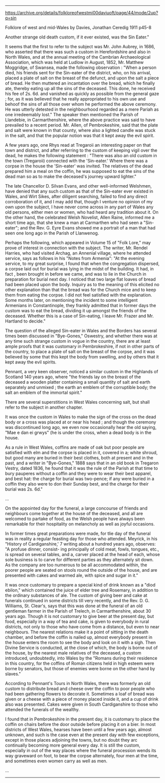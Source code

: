 

---

https://archive.org/details/folkloreofwestmi00daviuoft/page/44/mode/2up?q=sin

Folklore of west and mid-Wales
by Davies, Jonathan Ceredig
1911
p45-8

Another strange old death custom, if it ever existed, was the Sin Eater."

It seems that the first to refer to the subject was Mr. John Aubrey, in 1686, who asserted that there was such a custom in Herefordshire and also in North Wales, and at the annual meeting of the Cambrian Archaeological Association, which was held at Ludlow in August, 1852, Mr. Matthew Moggridge, of Swansea, made the following observation : "When a person died, his friends sent for the Sin-eater of the district, who, on his arrival, placed a plate of salt on the breast of the defunct, and upon the salt a piece of bread. He then muttered an incantation over the bread, which he finally ate, thereby eating up all the sins of the deceased. This done, he received his fee of 2s. 6d. and vanished as quickly as possible from the general gaze ; for, as it was believed that he really appropriated to his own use and behoof the sins of all those over whom he performed the above ceremony. He was utterly detested in the neighbourhood regarded as a mere Pariah as one irredeemably lost." The speaker then mentioned the Parish of Llandebie, in Carmarthenshire, where the above practice was said to have prevailed to a recent period. Mr. Allen, of Pembrokeshire, said that the plate and salt were known in that county, where also a lighted candle was stuck in the salt, and that the popular notion was that it kept away the evil spirit.

A few years ago, one Rhys read at Tregaroii an interesting paper on that town and district, and after referring to the custom of keeping vigil over the dead, he makes the following statement : "There was also an old custom in the town (Tregaroii) connected with the 'Sin-eater.' Where there was a corpse in the house the 'Sin-eater' was invited. The relatives of the dead prepared him a meal on the coffin, he was supposed to eat the sins of the dead man so as to make the deceased's journey upward lighter."

The late Chancellor D. Silvan Evans, and other well-informed Welshmen, have denied that any such custom as that of the Sin-eater ever existed in Wales, and Wirt Sikes, after diligent searching, failed to find any direct corroboration of it, and I may add that, though I venture no opinion of my own upon the subject, I have never come across in any part of Wales any old persons, either men or women, who had heard any tradition about it. On the other hand, the celebrated Welsh Novelist, Allen Raine, informed me a short time ago, that she knew a man at Carmarthen who had seen a "Sin-eater"; and the Rev. G. Eyre Evans showed me a portrait of a man that had seen one long ago in the Parish of Llanwenog.

Perhaps the following, which appeared in Volume 15 of "Folk Lore," may prove of interest in connection with the subject. The writer, Mr. Rendel Harries, who had visited Archag, an Annenial village, where he attended service, says as follows in his "Notes from Armenia": "At the evening service, to my great surprise, I found that when the congregation dispersed, a corpse laid out for burial was lying in the midst of the building. It had, in fact , been brought in before we came, and was to lie in the Church in preparation for burial next day. I noticed that two large flat loaves of bread had been placed upon the body. Inquiry as to the meaning of this elicited no other explanation than that the bread was for the Church mice and to keep them from eating the corpse. I did not feel satisfied with the explanation. Some months later, on mentioning the incident to some intelligent Armenians in Constantinople, they frankly admitted that in former days the custom was to eat the bread, dividing it up amongst the friends of the deceased. Whether this is a case of Sin-eating, I leave Mr. Frazer and Mr. Hartland to decide."

The question of the alleged Sin-eater in Wales and the Borders has several times been discussed in "Bye-Gones," Oswestry, and whether there was at any time such strange custom in vogue in the country, there are at least ample proofs that it was customary in Pembrokeshire, if not in other parts of the country, to place a plate of salt on the breast of the corpse, and it was believed by some that this kept the body from swelling, and by others that it kept away the evil spirits.

Pennant, a very keen observer, noticed a similar custom in the Highlands of Scotland 140 years ago, where "the friends lay on the breast of the deceased a wooden platter containing a small quantity of salt and earth separately and unmixed ; the earth an emblem of the corruptible body; the salt an emblem of the immortal spirit."

There are several superstitions in West Wales concerning salt, but shall refer to the subject in another chapter.

It was once the custom in Wales to make the sign of the cross on the dead body or a cross was placed at or near his head ; and though the ceremony was discontinued long ago, we even now occasionally hear the old saying, "Mae e dan ei grwys" (he is under the cross, when a dead body is in the house.

As a rule in West Wales, coffins are made of oak but poor people are satisfied with elm and the corpse is placed in it, covered in a; white shroud, but good many are buried in their best clothes, both at present and in the past, and a writer in "Bye-Gones," 1888 says that in an old book in Tregaron Vestry, dated 1836, he found that it was the rule of the Parish at that time to bury pauperes without a coffin and they were to wear their best apparel, and best hat: the charge for burial was two-pence; if any were buried in a coffin they also were to don their Sunday best, and the charge for their burial was 2s. 6d."

...

On the appointed day for the funeral, a large concourse of friends and neighbours come together at the house of the deceased, and all are welcomed to partake of food, as the Welsh people have always been remarkable for their hospitality on melancholy as well as joyful occasions.

In former times great preparations were made, for tlie day of the funeral was in reality a regular feasting day for those who attended. Meyrick, in his "History of Cardiganshire,' 7 writing about a hundred years ago, observes: "A profuse dinner, consist- ing principally of cold meat, fowls, tongues, etc., is spread on several tables, and a, carver placed at the head of each, whose sole business is to carve for different parties as they alternately sit down. As the company are too numerous to be all accommodated within, the poorer people are seated on stools round the outside of the house, and are presented with cakes and warmed ale, with spice and sugar in it."

It was once customary to prepare a special kind of drink known as a "diod ebilon," which contained the juice of elder tree and Rosemary, in addition to the ordinary substances of ale. The custom of giving beer and cake at funerals continued in some districts till very recently, and the Rev. D. G. Williams, St. Clear's, says that this was done at the funeral of an old gentleman farmer in the Parish of Trelech, in Carmarthenshire, about 30 years ago. Though it is not customary to give beer at the present day, but food, especially in a way of tea and cake, is given to everybody in rural districts, not only to those who have come from a distance, but even to near neighbours. The nearest relations make it a point of sitting in the death chamber, and before the coffin is nailed up, almost everybody present in the house enters the room to see the body and look on it with a sigh. Then Divine Service is conducted, at the close of which, the body is borne out of the house, by the nearest male relatives of the deceased, a custom introduced, undoubtedly, into Wales by the "Romans during their residence in this country, for the coffins of Roman citizens held in high esteem were borne by senators, but those of enemies were borne on the other hand by slaves."

According to Pennant's Tours in North Wales, there was formerly an old custom to distribute bread and cheese over the coffin to poor people who had been gathering flowers to decorate it. Sometimes a loaf of bread was given or a cheese with a piece of money placed inside it, and a cup of drink also was presented. Cakes were given in South Cardiganshire to those who attended the funerals of the wealthy.

I found that in Pembrokeshire in the present day, it is customary to place the coffin on chairs before the door outside before placing it on a bier. In most districts of West Wales, hearses have been until a few years ago, almost unknown, and such is the case even at the present day with few exceptions, except in those places adjoining the towns, but no doubt they arc continually becoming more general every day. It is still the custom, especially in out of the way places where the funeral procession wends its way graveward on foot, to bear the corpse alternately, four men at the time, and sometimes even women carry as well as men.

...


---


